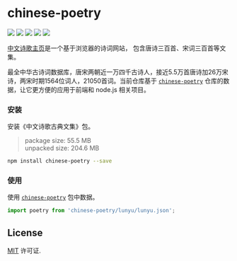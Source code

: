 # chinese-poetry

[![](https://img.shields.io/github/issues/chinese-poetry/chinese-poetry-npm.svg)](https://github.com/chinese-poetry/chinese-poetry-npm/issues) [![](https://img.shields.io/github/forks/chinese-poetry/chinese-poetry-npm.svg)](https://github.com/chinese-poetry/chinese-poetry-npm/network) [![](https://img.shields.io/github/stars/chinese-poetry/chinese-poetry-npm.svg)](https://github.com/chinese-poetry/chinese-poetry-npm/stargazers) ![](http://jaywcjlove.github.io/sb/status/no-dependencies.svg) [![](https://jaywcjlove.github.io/sb/ico/npm.svg)](https://www.npmjs.com/package/chinese-poetry)

[中文诗歌主页](https://shici.store)是一个基于浏览器的诗词网站， 包含唐诗三百首、宋词三百首等文集。

最全中华古诗词数据库，唐宋两朝近一万四千古诗人，接近5.5万首唐诗加26万宋诗，两宋时期1564位词人，21050首词。当前仓库基于 [`chinese-poetry`](https://github.com/chinese-poetry/chinese-poetry) 仓库的数据，让它更方便的应用于前端和 node.js 相关项目。

### 安装

安装《中文诗歌古典文集》包。

> package size:  55.5 MB  
> unpacked size: 204.6 MB  

```bash
npm install chinese-poetry --save
```

### 使用

使用 [`chinese-poetry`](https://www.npmjs.com/package/chinese-poetry) 包中数据。

```js
import poetry from 'chinese-poetry/lunyu/lunyu.json';
```

## License

[MIT](https://github.com/chinese-poetry/chinese-poetry/blob/master/LICENSE) 许可证.
